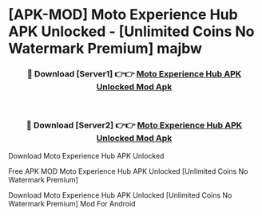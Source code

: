 # [APK-MOD] Moto Experience Hub APK Unlocked - [Unlimited Coins No Watermark Premium] majbw



<div align="center">
<h3>🔴 Download [Server1] 👉👉 <a href="https://momento.my/?title=Moto_Experience_Hub_APK_Unlocked">Moto Experience Hub APK Unlocked Mod Apk</a></h3><br>

<h3>🔴 Download [Server2] 👉👉 <a href="https://momento.my/?title=Moto_Experience_Hub_APK_Unlocked">Moto Experience Hub APK Unlocked Mod Apk</a></h3>
</div>



Download Moto Experience Hub APK Unlocked 

Free APK MOD Moto Experience Hub APK Unlocked [Unlimited Coins No Watermark Premium]

Download Moto Experience Hub APK Unlocked [Unlimited Coins No Watermark Premium] Mod For Android
